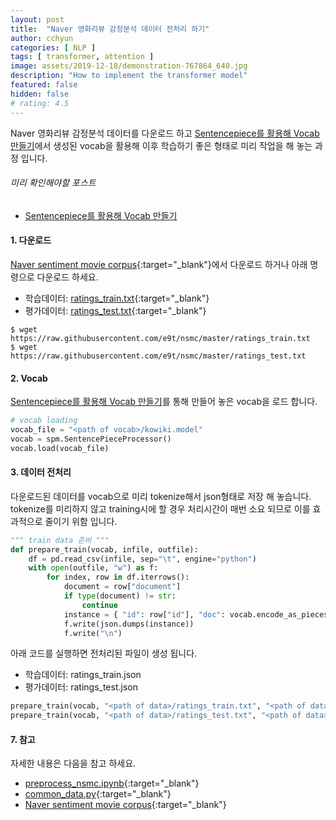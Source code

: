 ```yaml
---
layout: post
title:  "Naver 영화리뷰 감정분석 데이터 전처리 하기"
author: cchyun
categories: [ NLP ]
tags: [ transformer, attention ]
image: assets/2019-12-18/demonstration-767864_640.jpg
description: "How to implement the transformer model"
featured: false
hidden: false
# rating: 4.5
---
```


Naver 영화리뷰 감정분석 데이터를 다운로드 하고 [Sentencepiece를 활용해 Vocab 만들기](../vocab-with-sentencepiece/)에서 생성된 vocab을 활용해 이후 학습하기 좋은 형태로 미리 작업을 해 놓는 과정 입니다.

###### 미리 확인해야할 포스트

- [Sentencepiece를 활용해 Vocab 만들기](../vocab-with-sentencepiece/)


#### 1. 다운로드

[Naver sentiment movie corpus](https://github.com/e9t/nsmc){:target="_blank"}에서 다운로드 하거나 아래 명령으로 다운로드 하세요.
- 학습데이터: [ratings_train.txt](https://github.com/e9t/nsmc/blob/master/ratings_train.txt){:target="_blank"}
- 평가데이터: [ratings_test.txt](https://github.com/e9t/nsmc/blob/master/ratings_test.txt){:target="_blank"}

```console
$ wget https://raw.githubusercontent.com/e9t/nsmc/master/ratings_train.txt
$ wget https://raw.githubusercontent.com/e9t/nsmc/master/ratings_test.txt
```


#### 2. Vocab

[Sentencepiece를 활용해 Vocab 만들기](../vocab-with-sentencepiece/)를 통해 만들어 놓은 vocab을 로드 합니다.

```python
# vocab loading
vocab_file = "<path of vocab>/kowiki.model"
vocab = spm.SentencePieceProcessor()
vocab.load(vocab_file)
```


#### 3. 데이터 전처리

다운로드된 데이터를 vocab으로 미리 tokenize해서 json형태로 저장 해 놓습니다.  
tokenize를 미리하지 않고 training시에 할 경우 처리시간이 매번 소요 되므로 이를 효과적으로 줄이기 위함 입니다.  

```python
""" train data 준비 """
def prepare_train(vocab, infile, outfile):
    df = pd.read_csv(infile, sep="\t", engine="python")
    with open(outfile, "w") as f:
        for index, row in df.iterrows():
            document = row["document"]
            if type(document) != str:
                continue
            instance = { "id": row["id"], "doc": vocab.encode_as_pieces(document), "label": row["label"] }
            f.write(json.dumps(instance))
            f.write("\n")
```

아래 코드를 실행하면 전처리된 파일이 생성 됩니다.
- 학습데이터: ratings_train.json
- 평가데이터: ratings_test.json

```python
prepare_train(vocab, "<path of data>/ratings_train.txt", "<path of data>/ratings_train.json")
prepare_train(vocab, "<path of data>/ratings_test.txt", "<path of data>/ratings_test.json")
```

#### 7. 참고

자세한 내용은 다음을 참고 하세요.

- [preprocess_nsmc.ipynb](https://github.com/paul-hyun/transformer-evolution/blob/master/tutorial/preprocess_nsmc.ipynb){:target="_blank"}
- [common_data.py](https://github.com/paul-hyun/transformer-evolution/blob/master/common_data.py){:target="_blank"}
- [Naver sentiment movie corpus](https://github.com/e9t/nsmc){:target="_blank"}

